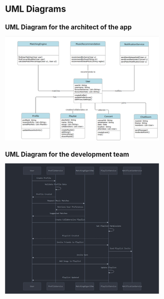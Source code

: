 # UML Diagrams

## UML Diagram for the architect of the app
![UML Diagram 1](/Documentation/uml_arch.png)

## UML Diagram for the development team
![UML Diagram 2](/Documentation/uml_dev.jpg)
